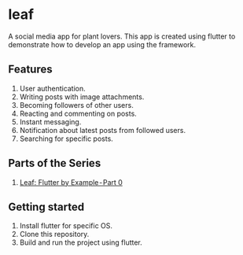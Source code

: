 # leaf
A social media app for plant lovers. This app is created using flutter to demonstrate how to develop an app using the framework.

## Features
1. User authentication.
2. Writing posts with image attachments.
3. Becoming followers of other users.
4. Reacting and commenting on posts.
5. Instant messaging.
6. Notification about latest posts from followed users.
7. Searching for specific posts.

## Parts of the Series
1. [Leaf: Flutter by Example - Part 0](https://medium.com/@shakleenishfar/leaf-flutter-by-example-part-0-9556f68d9fbb)

## Getting started
1. Install flutter for specific OS.
2. Clone this repository.
3. Build and run the project using flutter.